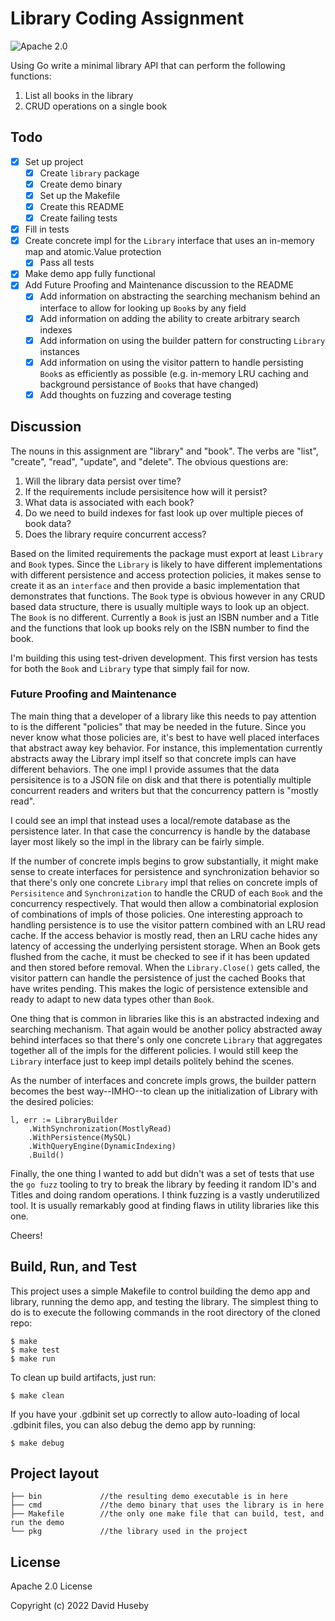 # Library Coding Assignment

![Apache 2.0][license-image]

Using Go write a minimal library API that can perform the following functions:

1. List all books in the library
2. CRUD operations on a single book

## Todo

- [x] Set up project
  - [x] Create `library` package
  - [x] Create demo binary
  - [x] Set up the Makefile
  - [x] Create this README
  - [x] Create failing tests
- [x] Fill in tests
- [x] Create concrete impl for the `Library` interface that uses an in-memory map and atomic.Value protection
  - [x] Pass all tests
- [x] Make demo app fully functional
- [x] Add Future Proofing and Maintenance discussion to the README
  - [x] Add information on abstracting the searching mechanism behind an interface to allow for looking up `Book`s by any field
  - [x] Add information on adding the ability to create arbitrary search indexes
  - [x] Add information on using the builder pattern for constructing `Library` instances
  - [x] Add information on using the visitor pattern to handle persisting `Book`s as efficiently as possible (e.g. in-memory LRU caching and background persistance of `Book`s that have changed)
  - [x] Add thoughts on fuzzing and coverage testing

## Discussion

The nouns in this assignment are "library" and "book". The verbs are "list", "create", "read", "update", and "delete". The obvious questions are:

1. Will the library data persist over time?
2. If the requirements include persisitence how will it persist?
3. What data is associated with each book?
4. Do we need to build indexes for fast look up over multiple pieces of book data?
5. Does the library require concurrent access?

Based on the limited requirements the package must export at least `Library` and `Book` types. Since the `Library` is likely to have different implementations with different persistence and access protection policies, it makes sense to create it as an `interface` and then provide a basic implementation that demonstrates that functions. The `Book` type is obvious however in any CRUD based data structure, there is usually multiple ways to look up an object. The `Book` is no different. Currently a `Book` is just an ISBN number and a Title and the functions that look up books rely on the ISBN number to find the book.

I'm building this using test-driven development. This first version has tests for both the `Book` and `Library` type that simply fail for now.

### Future Proofing and Maintenance

The main thing that a developer of a library like this needs to pay attention to is the different "policies" that may be needed in the future. Since you never know what those policies are, it's best to have well placed interfaces that abstract away key behavior. For instance, this implementation currently abstracts away the Library impl itself so that concrete impls can have different behaviors. The one impl I provide assumes that the data persisitence is to a JSON file on disk and that there is potentially multiple concurrent readers and writers but that the concurrency pattern is "mostly read".

I could see an impl that instead uses a local/remote database as the persistence later. In that case the concurrency is handle by the database layer most likely so the impl in the library can be fairly simple.

If the number of concrete impls begins to grow substantially, it might make sense to create interfaces for persistence and synchronization behavior so that there's only one concrete `Library` impl that relies on concrete impls of `Persisitence` and `Synchronization` to handle the CRUD of each `Book` and the concurrency respectively. That would then allow a combinatorial explosion of combinations of impls of those policies. One interesting approach to handling persistence is to use the visitor pattern combined with an LRU read cache. If the access behavior is mostly read, then an LRU cache hides any latency of accessing the underlying persistent storage. When an Book gets flushed from the cache, it must be checked to see if it has been updated and then stored before removal. When the `Library.Close()` gets called, the visitor pattern can handle the persistence of just the cached Books that have writes pending. This makes the logic of persistence extensible and ready to adapt to new data types other than `Book`.

One thing that is common in libraries like this is an abstracted indexing and searching mechanism. That again would be another policy abstracted away behind interfaces so that there's only one concrete `Library` that aggregates together all of the impls for the different policies. I would still keep the `Library` interface just to keep impl details politely behind the scenes.

As the number of interfaces and concrete impls grows, the builder pattern becomes the best way--IMHO--to clean up the initialization of Library with the desired policies:

```
l, err := LibraryBuilder
	.WithSynchronization(MostlyRead)
	.WithPersistence(MySQL)
	.WithQueryEngine(DynamicIndexing)
	.Build()
```

Finally, the one thing I wanted to add but didn't was a set of tests that use the `go fuzz` tooling to try to break the library by feeding it random ID's and Titles and doing random operations. I think fuzzing is a vastly underutilized tool. It is usually remarkably good at finding flaws in utility libraries like this one.

Cheers!

## Build, Run, and Test

This project uses a simple Makefile to control building the demo app and library, running the demo app, and testing the library. The simplest thing to do is to execute the following commands in the root directory of the cloned repo:

```
$ make
$ make test
$ make run
```

To clean up build artifacts, just run:

```
$ make clean
```

If you have your .gdbinit set up correctly to allow auto-loading of local .gdbinit files, you can also debug the demo app by running:

```
$ make debug
```

## Project layout
```shell
├── bin             //the resulting demo executable is in here
├── cmd             //the demo binary that uses the library is in here
├── Makefile        //the only one make file that can build, test, and run the demo
└── pkg             //the library used in the project
```
## License
Apache 2.0 License

Copyright (c) 2022 David Huseby

[//]: # (badges)

[license-image]: https://img.shields.io/badge/license-Apache2.0-blue.svg
